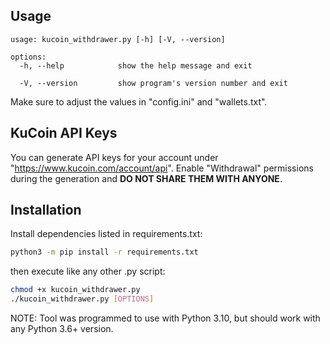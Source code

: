 ## Usage
```
usage: kucoin_withdrawer.py [-h] [-V, --version]

options:
  -h, --help            show the help message and exit
  
  -V, --version         show program's version number and exit
```
Make sure to adjust the values in "config.ini" and "wallets.txt".

## KuCoin API Keys
You can generate API keys for your account under "https://www.kucoin.com/account/api". Enable "Withdrawal" permissions during the generation and **DO NOT SHARE THEM WITH ANYONE**.


## Installation
Install dependencies listed in requirements.txt:
```sh
python3 -m pip install -r requirements.txt
```
then execute like any other .py script:
```sh
chmod +x kucoin_withdrawer.py
./kucoin_withdrawer.py [OPTIONS]
```
NOTE: Tool was programmed to use with Python 3.10, but should work with any Python 3.6+ version.
